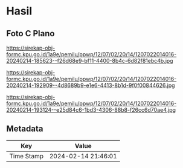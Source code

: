 # Hasil

## Foto C Plano

https://sirekap-obj-formc.kpu.go.id/1a9e/pemilu/ppwp/12/07/02/20/14/1207022014016-20240214-185623--f26d68e9-bf11-4400-8b4c-6d82f81ebc4b.jpg

https://sirekap-obj-formc.kpu.go.id/1a9e/pemilu/ppwp/12/07/02/20/14/1207022014016-20240214-192909--4d8689b9-e1e6-4413-8b1d-9f0f00844626.jpg

https://sirekap-obj-formc.kpu.go.id/1a9e/pemilu/ppwp/12/07/02/20/14/1207022014016-20240214-193124--e25d84c6-1bd3-4306-88b8-f26cc6d70ae4.jpg


## Metadata

| Key        | Value               |
| ---------- | ------------------- |
| Time Stamp | 2024-02-14 21:46:01 |




